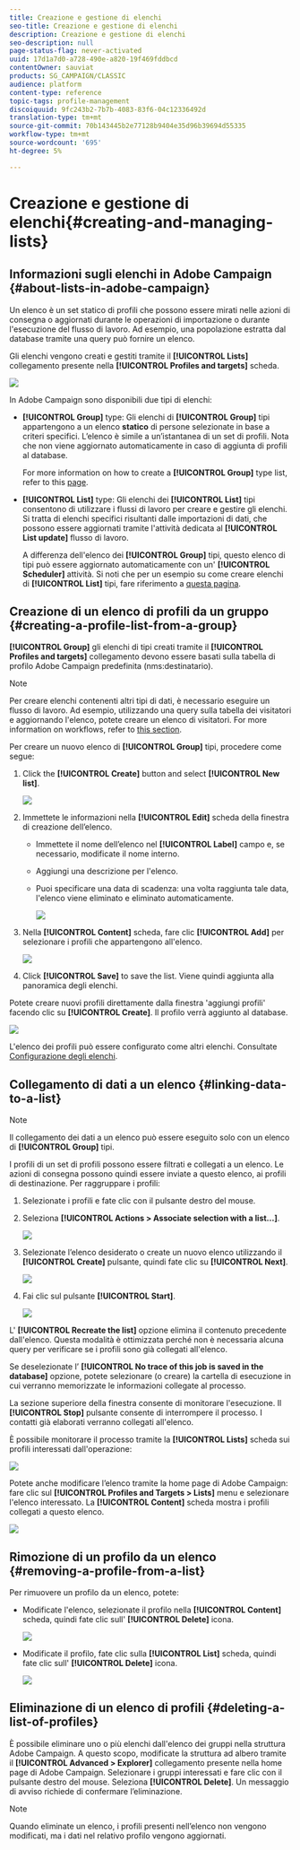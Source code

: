 ```yaml
---
title: Creazione e gestione di elenchi
seo-title: Creazione e gestione di elenchi
description: Creazione e gestione di elenchi
seo-description: null
page-status-flag: never-activated
uuid: 17d1a7d0-a728-490e-a820-19f469fddbcd
contentOwner: sauviat
products: SG_CAMPAIGN/CLASSIC
audience: platform
content-type: reference
topic-tags: profile-management
discoiquuid: 9fc243b2-7b7b-4083-83f6-04c12336492d
translation-type: tm+mt
source-git-commit: 70b143445b2e77128b9404e35d96b39694d55335
workflow-type: tm+mt
source-wordcount: '695'
ht-degree: 5%

---
```



# Creazione e gestione di elenchi{#creating-and-managing-lists}

## Informazioni sugli elenchi in  Adobe Campaign {#about-lists-in-adobe-campaign}

Un elenco è un set statico di profili che possono essere mirati nelle azioni di consegna o aggiornati durante le operazioni di importazione o durante l&#39;esecuzione del flusso di lavoro. Ad esempio, una popolazione estratta dal database tramite una query può fornire un elenco.



Gli elenchi vengono creati e gestiti tramite il **[!UICONTROL Lists]** collegamento presente nella **[!UICONTROL Profiles and targets]** scheda.

![](assets/s_ncs_user_interface_group_link.png)

In  Adobe Campaign sono disponibili due tipi di elenchi:

* **[!UICONTROL Group]** type: Gli elenchi di **[!UICONTROL Group]** tipi appartengono a un elenco **statico** di persone selezionate in base a criteri specifici. L’elenco è simile a un’istantanea di un set di profili. Nota che non viene aggiornato automaticamente in caso di aggiunta di profili al database.

   For more information on how to create a **[!UICONTROL Group]** type list, refer to this [page](#creating-a-profile-list-from-a-group).

* **[!UICONTROL List]** type: Gli elenchi dei **[!UICONTROL List]** tipi consentono di utilizzare i flussi di lavoro per creare e gestire gli elenchi. Si tratta di elenchi specifici risultanti dalle importazioni di dati, che possono essere aggiornati tramite l&#39;attività dedicata al **[!UICONTROL List update]** flusso di lavoro.

   A differenza dell&#39;elenco dei **[!UICONTROL Group]** tipi, questo elenco di tipi può essere aggiornato automaticamente con un&#39; **[!UICONTROL Scheduler]** attività. Si noti che per un esempio su come creare elenchi di **[!UICONTROL List]** tipi, fare riferimento a [questa pagina](../../workflow/using/list-update.md).

## Creazione di un elenco di profili da un gruppo {#creating-a-profile-list-from-a-group}

**[!UICONTROL Group]** gli elenchi di tipi creati tramite il **[!UICONTROL Profiles and targets]** collegamento devono essere basati sulla tabella di profilo Adobe Campaign  predefinita (nms:destinatario).

>[!NOTE]
>
>Per creare elenchi contenenti altri tipi di dati, è necessario eseguire un flusso di lavoro. Ad esempio, utilizzando una query sulla tabella dei visitatori e aggiornando l&#39;elenco, potete creare un elenco di visitatori. For more information on workflows, refer to [this section](../../workflow/using/about-workflows.md).

Per creare un nuovo elenco di **[!UICONTROL Group]** tipi, procedere come segue:

1. Click the **[!UICONTROL Create]** button and select **[!UICONTROL New list]**.

   ![](assets/s_ncs_user_new_group.png)

1. Immettete le informazioni nella **[!UICONTROL Edit]** scheda della finestra di creazione dell’elenco.

   * Immettete il nome dell’elenco nel **[!UICONTROL Label]** campo e, se necessario, modificate il nome interno.
   * Aggiungi una descrizione per l&#39;elenco.
   * Puoi specificare una data di scadenza: una volta raggiunta tale data, l&#39;elenco viene eliminato e eliminato automaticamente.

      ![](assets/list_expiration_date.png)

1. Nella **[!UICONTROL Content]** scheda, fare clic **[!UICONTROL Add]** per selezionare i profili che appartengono all&#39;elenco.

   ![](assets/s_ncs_user_add_group.png)

1. Click **[!UICONTROL Save]** to save the list. Viene quindi aggiunta alla panoramica degli elenchi.

Potete creare nuovi profili direttamente dalla finestra &#39;aggiungi profili&#39; facendo clic su **[!UICONTROL Create]**. Il profilo verrà aggiunto al database.

![](assets/s_ncs_user_new_recipient_from_group.png)

L&#39;elenco dei profili può essere configurato come altri elenchi. Consultate [Configurazione degli elenchi](../../platform/using/adobe-campaign-workspace.md#configuring-lists).

## Collegamento di dati a un elenco {#linking-data-to-a-list}

>[!NOTE]
>
>Il collegamento dei dati a un elenco può essere eseguito solo con un elenco di **[!UICONTROL Group]** tipi.

I profili di un set di profili possono essere filtrati e collegati a un elenco. Le azioni di consegna possono quindi essere inviate a questo elenco, ai profili di destinazione. Per raggruppare i profili:

1. Selezionate i profili e fate clic con il pulsante destro del mouse.
1. Seleziona **[!UICONTROL Actions > Associate selection with a list...]**.

   ![](assets/s_ncs_user_add_selection_to_group.png)

1. Selezionate l’elenco desiderato o create un nuovo elenco utilizzando il **[!UICONTROL Create]** pulsante, quindi fate clic su **[!UICONTROL Next]**.

   ![](assets/s_ncs_user_add_selection_to_group_2.png)

1. Fai clic sul pulsante **[!UICONTROL Start]**.

   ![](assets/s_ncs_user_add_selection_to_group_3.png)

L&#39; **[!UICONTROL Recreate the list]** opzione elimina il contenuto precedente dall&#39;elenco. Questa modalità è ottimizzata perché non è necessaria alcuna query per verificare se i profili sono già collegati all&#39;elenco.

Se deselezionate l’ **[!UICONTROL No trace of this job is saved in the database]** opzione, potete selezionare (o creare) la cartella di esecuzione in cui verranno memorizzate le informazioni collegate al processo.

La sezione superiore della finestra consente di monitorare l&#39;esecuzione. Il **[!UICONTROL Stop]** pulsante consente di interrompere il processo. I contatti già elaborati verranno collegati all&#39;elenco.

È possibile monitorare il processo tramite la **[!UICONTROL Lists]** scheda sui profili interessati dall&#39;operazione:

![](assets/s_ncs_user_add_selection_to_group_4.png)

Potete anche modificare l’elenco tramite la home page di  Adobe Campaign: fare clic sul **[!UICONTROL Profiles and Targets > Lists]** menu e selezionare l&#39;elenco interessato. La **[!UICONTROL Content]** scheda mostra i profili collegati a questo elenco.

![](assets/s_ncs_user_add_selection_to_group_5.png)

## Rimozione di un profilo da un elenco {#removing-a-profile-from-a-list}

Per rimuovere un profilo da un elenco, potete:

* Modificate l&#39;elenco, selezionate il profilo nella **[!UICONTROL Content]** scheda, quindi fate clic sull&#39; **[!UICONTROL Delete]** icona.

   ![](assets/list_remove_a_recipient.png)

* Modificate il profilo, fate clic sulla **[!UICONTROL List]** scheda, quindi fate clic sull&#39; **[!UICONTROL Delete]** icona.

   ![](assets/recipient_remove_a_list.png)

## Eliminazione di un elenco di profili {#deleting-a-list-of-profiles}

È possibile eliminare uno o più elenchi dall&#39;elenco dei gruppi nella struttura  Adobe Campaign. A questo scopo, modificate la struttura ad albero tramite il **[!UICONTROL Advanced > Explorer]** collegamento presente nella home page di  Adobe Campaign. Selezionare i gruppi interessati e fare clic con il pulsante destro del mouse. Seleziona **[!UICONTROL Delete]**. Un messaggio di avviso richiede di confermare l’eliminazione.

>[!NOTE]
>
>Quando eliminate un elenco, i profili presenti nell’elenco non vengono modificati, ma i dati nel relativo profilo vengono aggiornati.

